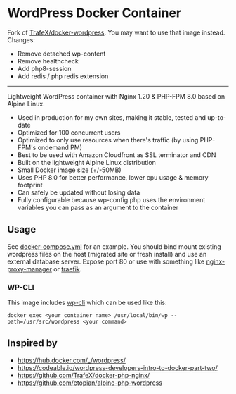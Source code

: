 
# WordPress Docker Container

Fork of [TrafeX/docker-wordpress](https://github.com/TrafeX/docker-wordpress). You may want to use that image instead. Changes:

* Remove detached wp-content
* Remove healthcheck
* Add php8-session
* Add redis / php redis extension

<hr>

Lightweight WordPress container with Nginx 1.20 & PHP-FPM 8.0 based on Alpine Linux.

* Used in production for my own sites, making it stable, tested and up-to-date
* Optimized for 100 concurrent users
* Optimized to only use resources when there's traffic (by using PHP-FPM's ondemand PM)
* Best to be used with Amazon Cloudfront as SSL terminator and CDN
* Built on the lightweight Alpine Linux distribution
* Small Docker image size (+/-50MB)
* Uses PHP 8.0 for better performance, lower cpu usage & memory footprint
* Can safely be updated without losing data
* Fully configurable because wp-config.php uses the environment variables you can pass as an argument to the container

## Usage
See [docker-compose.yml](https://github.com/TrafeX/docker-wordpress/blob/master/docker-compose.yml) for an example. You should bind mount existing wordpress files on the host (migrated site or fresh install) and use an external database server. Expose port 80 or use with something like [nginx-proxy-manager](https://github.com/jc21/nginx-proxy-manager) or [traefik](https://github.com/traefik/traefik).

### WP-CLI

This image includes [wp-cli](https://wp-cli.org/) which can be used like this:

    docker exec <your container name> /usr/local/bin/wp --path=/usr/src/wordpress <your command>


## Inspired by

* https://hub.docker.com/_/wordpress/
* https://codeable.io/wordpress-developers-intro-to-docker-part-two/
* https://github.com/TrafeX/docker-php-nginx/
* https://github.com/etopian/alpine-php-wordpress
